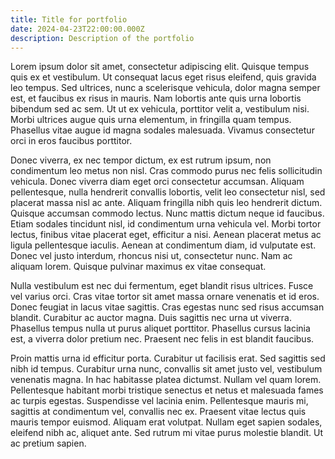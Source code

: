 ```yaml
---
title: Title for portfolio
date: 2024-04-23T22:00:00.000Z
description: Description of the portfolio
---
```

Lorem ipsum dolor sit amet, consectetur adipiscing elit. Quisque tempus quis ex et vestibulum. Ut consequat lacus eget risus eleifend, quis gravida leo tempus. Sed ultrices, nunc a scelerisque vehicula, dolor magna semper est, et faucibus ex risus in mauris. Nam lobortis ante quis urna lobortis bibendum sed ac sem. Ut ut ex vehicula, porttitor velit a, vestibulum nisi. Morbi ultrices augue quis urna elementum, in fringilla quam tempus. Phasellus vitae augue id magna sodales malesuada. Vivamus consectetur orci in eros faucibus porttitor.

Donec viverra, ex nec tempor dictum, ex est rutrum ipsum, non condimentum leo metus non nisl. Cras commodo purus nec felis sollicitudin vehicula. Donec viverra diam eget orci consectetur accumsan. Aliquam pellentesque, nulla hendrerit convallis lobortis, velit leo consectetur nisl, sed placerat massa nisl ac ante. Aliquam fringilla nibh quis leo hendrerit dictum. Quisque accumsan commodo lectus. Nunc mattis dictum neque id faucibus. Etiam sodales tincidunt nisl, id condimentum urna vehicula vel. Morbi tortor lectus, finibus vitae placerat eget, efficitur a nisi. Aenean placerat metus ac ligula pellentesque iaculis. Aenean at condimentum diam, id vulputate est. Donec vel justo interdum, rhoncus nisi ut, consectetur nunc. Nam ac aliquam lorem. Quisque pulvinar maximus ex vitae consequat.

Nulla vestibulum est nec dui fermentum, eget blandit risus ultrices. Fusce vel varius orci. Cras vitae tortor sit amet massa ornare venenatis et id eros. Donec feugiat in lacus vitae sagittis. Cras egestas nunc sed risus accumsan blandit. Curabitur ac auctor magna. Duis sagittis nec urna ut viverra. Phasellus tempus nulla ut purus aliquet porttitor. Phasellus cursus lacinia est, a viverra dolor pretium nec. Praesent nec felis in est blandit faucibus.

Proin mattis urna id efficitur porta. Curabitur ut facilisis erat. Sed sagittis sed nibh id tempus. Curabitur urna nunc, convallis sit amet justo vel, vestibulum venenatis magna. In hac habitasse platea dictumst. Nullam vel quam lorem. Pellentesque habitant morbi tristique senectus et netus et malesuada fames ac turpis egestas. Suspendisse vel lacinia enim. Pellentesque mauris mi, sagittis at condimentum vel, convallis nec ex. Praesent vitae lectus quis mauris tempor euismod. Aliquam erat volutpat. Nullam eget sapien sodales, eleifend nibh ac, aliquet ante. Sed rutrum mi vitae purus molestie blandit. Ut ac pretium sapien.
